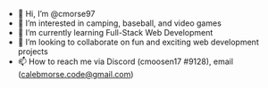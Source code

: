- 👋 Hi, I’m @cmorse97
- 👀 I’m interested in camping, baseball, and video games
- 🌱 I’m currently learning Full-Stack Web Development
- 💞️ I’m looking to collaborate on fun and exciting web development projects
- 📫 How to reach me via Discord (cmoosen17 #9128), email (calebmorse.code@gmail.com)

<!---
cmorse97/cmorse97 is a ✨ special ✨ repository because its `README.md` (this file) appears on your GitHub profile.
You can click the Preview link to take a look at your changes.
--->
